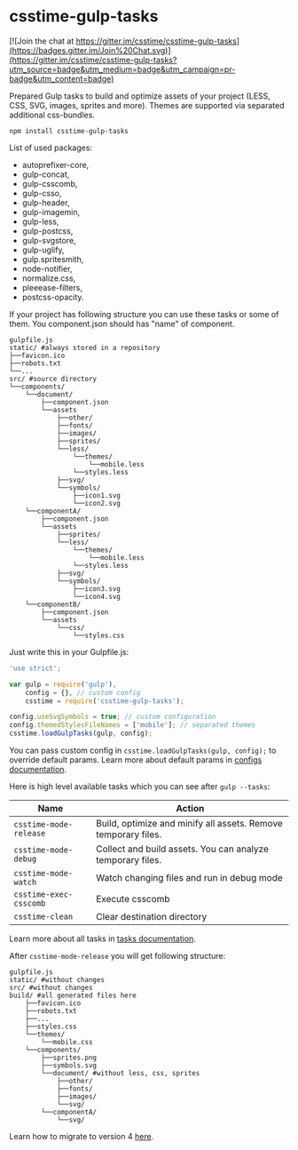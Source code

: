 # csstime-gulp-tasks

[![Join the chat at https://gitter.im/csstime/csstime-gulp-tasks](https://badges.gitter.im/Join%20Chat.svg)](https://gitter.im/csstime/csstime-gulp-tasks?utm_source=badge&utm_medium=badge&utm_campaign=pr-badge&utm_content=badge)

Prepared Gulp tasks to build and optimize assets of your project (LESS, CSS, SVG, images, sprites and more).
Themes are supported via separated additional css-bundles.

```
npm install csstime-gulp-tasks
```

List of used packages:
* autoprefixer-core,
* gulp-concat,
* gulp-csscomb,
* gulp-csso,
* gulp-header,
* gulp-imagemin,
* gulp-less,
* gulp-postcss,
* gulp-svgstore,
* gulp-uglify,
* gulp.spritesmith,
* node-notifier,
* normalize.css,
* pleeease-filters,
* postcss-opacity.

If your project has following structure you can use these tasks or some of them.
You component.json should has "name" of component.

```
gulpfile.js
static/ #always stored in a repository
├──favicon.ico
├──robots.txt
└──...
src/ #source directory
└──components/
	└──document/
		├──component.json
		└──assets
			├──other/
			├──fonts/
			├──images/
			├──sprites/
			└──less/
				└──themes/
					└──mobile.less
				└──styles.less
			├──svg/
			└──symbols/
				├──icon1.svg
				└──icon2.svg
	└──componentA/
		├──component.json
		└──assets
			├──sprites/
			└──less/
				└──themes/
					└──mobile.less
				└──styles.less
			├──svg/
			└──symbols/
				├──icon3.svg
				└──icon4.svg
	└──componentB/
		├──component.json
		└──assets
			└──css/
				└──styles.css
```

Just write this in your Gulpfile.js:
```javascript
'use strict';

var gulp = require('gulp'),
    config = {}, // custom config
    csstime = require('csstime-gulp-tasks');

config.useSvgSymbols = true; // custom configuration
config.themedStylesFileNames = ['mobile']; // separated themes
csstime.loadGulpTasks(gulp, config);
```

You can pass custom config in `csstime.loadGulpTasks(gulp, config);` to override default params.
Learn more about default params in [configs documentation](/doc/configs.md).

Here is high level available tasks which you can see after `gulp --tasks`:

| Name						| Action																		|
|---------------------------|-------------------------------------------------------------------------------|
| `csstime-mode-release`	| Build, optimize and minify all assets. Remove temporary files.				|
| `csstime-mode-debug`		| Collect and build assets. You can analyze temporary files.					|
| `csstime-mode-watch`		| Watch changing files and run in debug mode									|
| `csstime-exec-csscomb`	| Execute csscomb																|
| `csstime-clean`			| Clear destination directory													|

Learn more about all tasks in [tasks documentation](/doc/tasks.md).

After `csstime-mode-release` you will get following structure:
```
gulpfile.js
static/ #without changes
src/ #without changes
build/ #all generated files here
	├──favicon.ico
    ├──robots.txt
    ├──...
	├──styles.css
	└──themes/
		└──mobile.css
	└──components/
		├──sprites.png
		├──symbols.svg
		└──document/ #without less, css, sprites
			├──other/
			├──fonts/
			├──images/
			└──svg/
		└──componentA/
			└──svg/

```

Learn how to migrate to version 4 [here](/doc/migrations.md).
